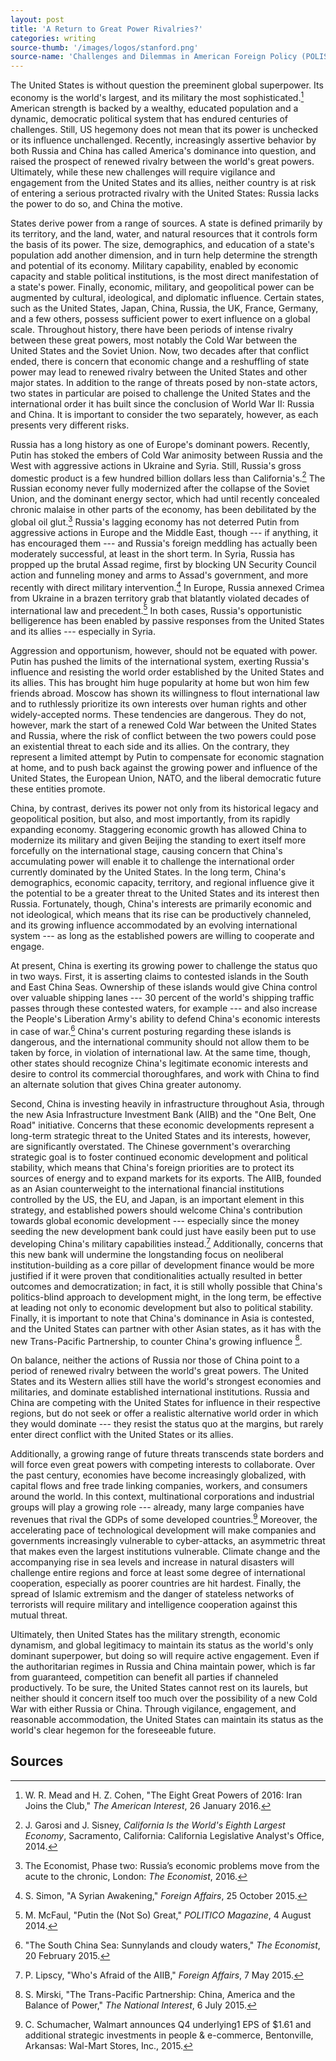 ```yaml
---
layout: post
title: 'A Return to Great Power Rivalries?'
categories: writing
source-thumb: '/images/logos/stanford.png'
source-name: 'Challenges and Dilemmas in American Foreign Policy (POLISCI 214R)'
---
```


The United States is without question the preeminent global superpower. Its economy is the world's largest, and its military the most sophisticated.[^1] American strength is backed by a wealthy, educated population and a dynamic, democratic political system that has endured centuries of challenges. Still, US hegemony does not mean that its power is unchecked or its influence unchallenged. Recently, increasingly assertive behavior by both Russia and China has called America's dominance into question, and raised the prospect of renewed rivalry between the world's great powers. Ultimately, while these new challenges will require vigilance and engagement from the United States and its allies, neither country is at risk of entering a serious protracted rivalry with the United States: Russia lacks the power to do so, and China the motive.

States derive power from a range of sources. A state is defined primarily by its territory, and the land, water, and natural resources that it controls form the basis of its power. The size, demographics, and education of a state's population add another dimension, and in turn help determine the strength and potential of its economy. Military capability, enabled by economic capacity and stable political institutions, is the most direct manifestation of a state's power. Finally, economic, military, and geopolitical power can be augmented by cultural, ideological, and diplomatic influence. Certain states, such as the United States, Japan, China, Russia, the UK, France, Germany, and a few others, possess sufficient power to exert influence on a global scale. Throughout history, there have been periods of intense rivalry between these great powers, most notably the Cold War between the United States and the Soviet Union. Now, two decades after that conflict ended, there is concern that economic change and a reshuffling of state power may lead to renewed rivalry between the United States and other major states. In addition to the range of threats posed by non-state actors, two states in particular are poised to challenge the United States and the international order it has built since the conclusion of World War II: Russia and China. It is important to consider the two separately, however, as each presents very different risks.

Russia has a long history as one of Europe's dominant powers. Recently, Putin has stoked the embers of Cold War animosity between Russia and the West with aggressive actions in Ukraine and Syria. Still, Russia's gross domestic product is a few hundred billion dollars less than California's.[^2] The Russian economy never fully modernized after the collapse of the Soviet Union, and the dominant energy sector, which had until recently concealed chronic malaise in other parts of the economy, has been debilitated by the global oil glut.[^3] Russia's lagging economy has not deterred Putin from aggressive actions in Europe and the Middle East, though --- if anything, it has encouraged them --- and Russia's foreign meddling has actually been moderately successful, at least in the short term. In Syria, Russia has propped up the brutal Assad regime, first by blocking UN Security Council action and funneling money and arms to Assad's government, and more recently with direct military intervention.[^4] In Europe, Russia annexed Crimea from Ukraine in a brazen territory grab that blatantly violated decades of international law and precedent.[^5] In both cases, Russia's opportunistic belligerence has been enabled by passive responses from the United States and its allies --- especially in Syria.

Aggression and opportunism, however, should not be equated with power. Putin has pushed the limits of the international system, exerting Russia's influence and resisting the world order established by the United States and its allies. This has brought him huge popularity at home but won him few friends abroad. Moscow has shown its willingness to flout international law and to ruthlessly prioritize its own interests over human rights and other widely-accepted norms. These tendencies are dangerous. They do not, however, mark the start of a renewed Cold War between the United States and Russia, where the risk of conflict between the two powers could pose an existential threat to each side and its allies. On the contrary, they represent a limited attempt by Putin to compensate for economic stagnation at home, and to push back against the growing power and influence of the United States, the European Union, NATO, and the liberal democratic future these entities promote.

China, by contrast, derives its power not only from its historical legacy and geopolitical position, but also, and most importantly, from its rapidly expanding economy. Staggering economic growth has allowed China to modernize its military and given Beijing the standing to exert itself more forcefully on the international stage, causing concern that China's accumulating power will enable it to challenge the international order currently dominated by the United States. In the long term, China's demographics, economic capacity, territory, and regional influence give it the potential to be a greater threat to the United States and its interest then Russia. Fortunately, though, China's interests are primarily economic and not ideological, which means that its rise can be productively channeled, and its growing influence accommodated by an evolving international system --- as long as the established powers are willing to cooperate and engage.

At present, China is exerting its growing power to challenge the status quo in two ways. First, it is asserting claims to contested islands in the South and East China Seas. Ownership of these islands would give China control over valuable shipping lanes --- 30 percent of the world's shipping traffic passes through these contested waters, for example --- and also increase the People's Liberation Army's ability to defend China's economic interests in case of war.[^6] China's current posturing regarding these islands is dangerous, and the international community should not allow them to be taken by force, in violation of international law. At the same time, though, other states should recognize China's legitimate economic interests and desire to control its commercial thoroughfares, and work with China to find an alternate solution that gives China greater autonomy.

Second, China is investing heavily in infrastructure throughout Asia, through the new Asia Infrastructure Investment Bank (AIIB) and the "One Belt, One Road" initiative. Concerns that these economic developments represent a long-term strategic threat to the United States and its interests, however, are significantly overstated. The Chinese government's overarching strategic goal is to foster continued economic development and political stability, which means that China's foreign priorities are to protect its sources of energy and to expand markets for its exports. The AIIB, founded as an Asian counterweight to the international financial institutions controlled by the US, the EU, and Japan, is an important element in this strategy, and established powers should welcome China's contribution towards global economic development --- especially since the money seeding the new development bank could just have easily been put to use developing China's military capabilities instead.[^7] Additionally, concerns that this new bank will undermine the longstanding focus on neoliberal institution-building as a core pillar of development finance would be more justified if it were proven that conditionalities actually resulted in better outcomes and democratization; in fact, it is still wholly possible that China's politics-blind approach to development might, in the long term, be effective at leading not only to economic development but also to political stability. Finally, it is important to note that China's dominance in Asia is contested, and the United States can partner with other Asian states, as it has with the new Trans-Pacific Partnership, to counter China's growing influence [^8].

On balance, neither the actions of Russia nor those of China point to a period of renewed rivalry between the world's great powers. The United States and its Western allies still have the world's strongest economies and militaries, and dominate established international institutions. Russia and China are competing with the United States for influence in their respective regions, but do not seek or offer a realistic alternative world order in which they would dominate --- they resist the status quo at the margins, but rarely enter direct conflict with the United States or its allies.

Additionally, a growing range of future threats transcends state borders and will force even great powers with competing interests to collaborate. Over the past century, economies have become increasingly globalized, with capital flows and free trade linking companies, workers, and consumers around the world. In this context, multinational corporations and industrial groups will play a growing role --- already, many large companies have revenues that rival the GDPs of some developed countries.[^9] Moreover, the accelerating pace of technological development will make companies and governments increasingly vulnerable to cyber-attacks, an asymmetric threat that makes even the largest institutions vulnerable. Climate change and the accompanying rise in sea levels and increase in natural disasters will challenge entire regions and force at least some degree of international cooperation, especially as poorer countries are hit hardest. Finally, the spread of Islamic extremism and the danger of stateless networks of terrorists will require military and intelligence cooperation against this mutual threat.

Ultimately, then United States has the military strength, economic dynamism, and global legitimacy to maintain its status as the world's only dominant superpower, but doing so will require active engagement. Even if the authoritarian regimes in Russia and China maintain power, which is far from guaranteed, competition can benefit all parties if channeled productively. To be sure, the United States cannot rest on its laurels, but neither should it concern itself too much over the possibility of a new Cold War with either Russia or China. Through vigilance, engagement, and reasonable accommodation, the United States can maintain its status as the world's clear hegemon for the foreseeable future.


## Sources

[^1]: W. R. Mead and H. Z. Cohen, "The Eight Great Powers of 2016: Iran Joins the Club," *The American Interest*, 26 January 2016.
[^2]:J. Garosi and J. Sisney, *California Is the World's Eighth Largest Economy*, Sacramento, California: California Legislative Analyst's Office, 2014.
[^3]: The Economist, Phase two: Russia’s economic problems move from the acute to the chronic, London: *The Economist*, 2016.
[^4]: S. Simon, "A Syrian Awakening," *Foreign Affairs*, 25 October 2015.
[^5]: M. McFaul, "Putin the (Not So) Great," *POLITICO Magazine*, 4 August 2014.
[^6]: "The South China Sea: Sunnylands and cloudy waters," *The Economist*, 20 February 2015.
[^7]: P. Lipscy, "Who's Afraid of the AIIB," *Foreign Affairs*, 7 May 2015.
[^8]: S. Mirski, "The Trans-Pacific Partnership: China, America and the Balance of Power," *The National Interest*, 6 July 2015.
[^9]: C. Schumacher, Walmart announces Q4 underlying1 EPS of $1.61 and additional strategic investments in people & e-commerce, Bentonville, Arkansas: Wal-Mart Stores, Inc., 2015.
